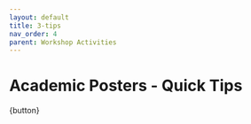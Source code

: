 ```yaml
---
layout: default
title: 3-tips
nav_order: 4
parent: Workshop Activities
---
```


# Academic Posters - Quick Tips



{button}
